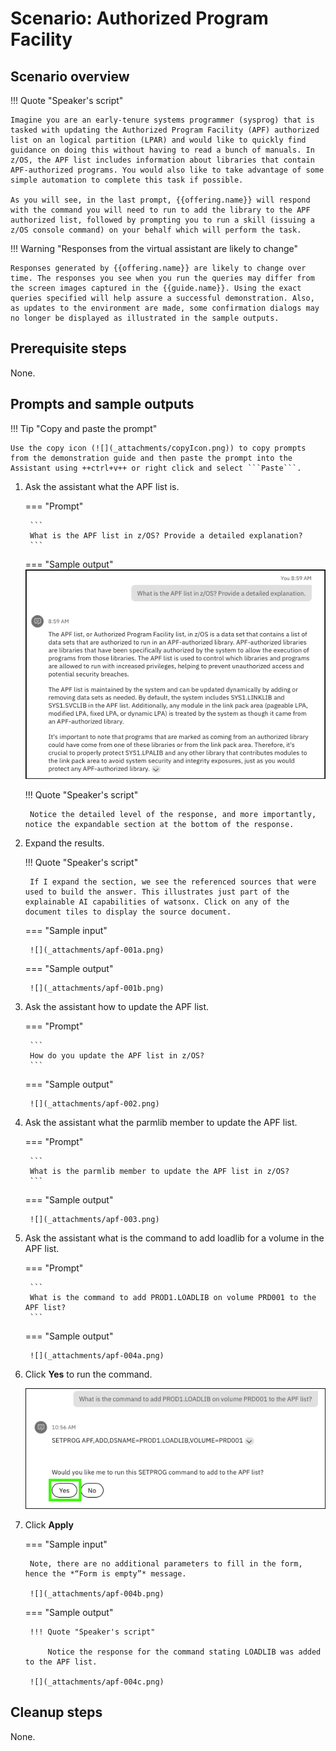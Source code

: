 # Scenario: Authorized Program Facility
## Scenario overview
!!! Quote "Speaker's script"

    Imagine you are an early-tenure systems programmer (sysprog) that is tasked with updating the Authorized Program Facility (APF) authorized list on an logical partition (LPAR) and would like to quickly find guidance on doing this without having to read a bunch of manuals. In z/OS, the APF list includes information about libraries that contain APF-authorized programs. You would also like to take advantage of some simple automation to complete this task if possible. 
    
    As you will see, in the last prompt, {{offering.name}} will respond with the command you will need to run to add the library to the APF authorized list, followed by prompting you to run a skill (issuing a z/OS console command) on your behalf which will perform the task.

!!! Warning "Responses from the virtual assistant are likely to change"

    Responses generated by {{offering.name}} are likely to change over time. The responses you see when you run the queries may differ from the screen images captured in the {{guide.name}}. Using the exact queries specified will help assure a successful demonstration. Also, as updates to the environment are made, some confirmation dialogs may no longer be displayed as illustrated in the sample outputs.

## Prerequisite steps
None.
<div style="page-break-after: always;"></div>

## Prompts and sample outputs
!!! Tip "Copy and paste the prompt"

    Use the copy icon (![](_attachments/copyIcon.png)) to copy prompts from the demonstration guide and then paste the prompt into the Assistant using ++ctrl+v++ or right click and select ```Paste```.

1. Ask the assistant what the APF list is.

    <!--- begin-tab-group --->
    === "Prompt"

        ```
        What is the APF list in z/OS? Provide a detailed explanation?
        ```

    === "Sample output"
        ![](_attachments/apf-001.png)
    <!--- end-tab-group --->

    !!! Quote "Speaker's script"

        Notice the detailed level of the response, and more importantly, notice the expandable section at the bottom of the response. 

2. Expand the results.

    !!! Quote "Speaker's script"

        If I expand the section, we see the referenced sources that were used to build the answer. This illustrates just part of the explainable AI capabilities of watsonx. Click on any of the document tiles to display the source document.

    <!--- begin-tab-group --->
    === "Sample input"

        ![](_attachments/apf-001a.png)

    === "Sample output"
    
        ![](_attachments/apf-001b.png)        
    <!--- end-tab-group --->

3. Ask the assistant how to update the APF list.
    
    <!--- begin-tab-group --->
    === "Prompt"

        ```
        How do you update the APF list in z/OS?
        ```
    === "Sample output"

        ![](_attachments/apf-002.png)
<!--- end-tab-group --->

4. Ask the assistant what the parmlib member to update the APF list. 

    <!--- begin-tab-group --->
    === "Prompt"

        ```
        What is the parmlib member to update the APF list in z/OS?
        ```

    === "Sample output"

        ![](_attachments/apf-003.png)

    <!--- end-tab-group --->

5. Ask the assistant what is the command to add loadlib for a volume in the APF list.

    <!--- begin-tab-group --->
    === "Prompt"
    
        ```
        What is the command to add PROD1.LOADLIB on volume PRD001 to the APF list?
        ```
    
    === "Sample output"

        ![](_attachments/apf-004a.png)

    <!--- end-tab-group --->

6. Click **Yes** to run the command.
   
    ![](_attachments/apf-004a1.png)

7. Click **Apply**

    <!--- begin-tab-group --->
    === "Sample input"

        Note, there are no additional parameters to fill in the form, hence the *“Form is empty”* message.
        
        ![](_attachments/apf-004b.png)

    === "Sample output"

        !!! Quote "Speaker's script"

            Notice the response for the command stating LOADLIB was added to the APF list.

        ![](_attachments/apf-004c.png)           
    <!--- end-tab-group --->

## Cleanup steps
None.
